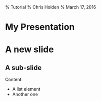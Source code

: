 % Tutorial
% Chris Holden
% March 17, 2016

# My Presentation

# A new slide

## A sub-slide

Content:

* A list element
* Another one

